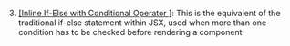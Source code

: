 3. [[Inline If-Else with Conditional Operator ]](?:): This is the equivalent of the traditional if-else statement within JSX, used when more than one condition has to be checked before rendering a component
